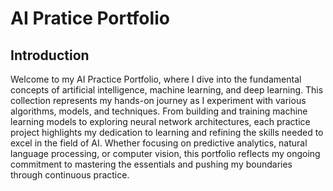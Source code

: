 # AI Pratice Portfolio

## Introduction

Welcome to my AI Practice Portfolio, where I dive into the fundamental concepts of artificial intelligence, machine learning, and deep learning. This collection represents my hands-on journey as I experiment with various algorithms, models, and techniques. From building and training machine learning models to exploring neural network architectures, each practice project highlights my dedication to learning and refining the skills needed to excel in the field of AI. Whether focusing on predictive analytics, natural language processing, or computer vision, this portfolio reflects my ongoing commitment to mastering the essentials and pushing my boundaries through continuous practice.
